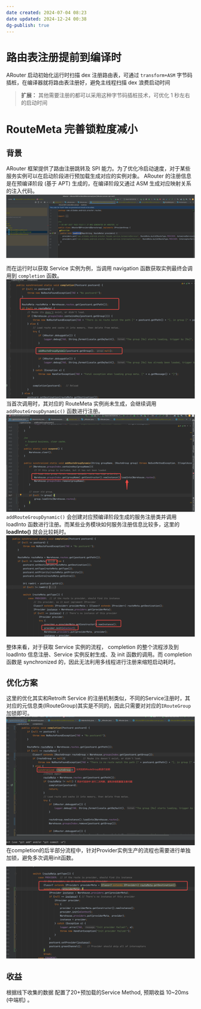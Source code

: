 ```yaml
---
date created: 2024-07-04 08:23
date updated: 2024-12-24 00:38
dg-publish: true
---
```


# 路由表注册提前到编译时

ARouter 启动初始化运行时扫描 dex 注册路由表，可通过 `transform+ASM` 字节码插桩，在编译器就将路由表注册好，避免主线程扫描 dex 浪费启动时间

> **扩展：** 其他需要注册的都可以采用这种字节码插桩技术，可优化 1 秒左右的启动时间

# RouteMeta 完善锁粒度减小

## **背景**

ARouter 框架提供了路由注册跳转及 SPI 能力。为了优化冷启动速度，对于某些服务实例可以在启动阶段进行预加载生成对应的实例对象。
ARouter 的注册信息是在预编译阶段 (基于 APT) 生成的，在编译阶段又通过 ASM 生成对应映射关系的注入代码。
![](https://raw.githubusercontent.com/hacket/ObsidianOSS/master/obsidian202407040820957.png)

而在运行时以获取 Service 实例为例，当调用 navigation 函数获取实例最终会调用到 `completion` 函数。
![](https://raw.githubusercontent.com/hacket/ObsidianOSS/master/obsidian202407040820233.png)
当首次调用时，其对应的 RouteMeta 实例尚未生成，会继续调用 `addRouteGroupDynamic()` 函数进行注册。
![](https://raw.githubusercontent.com/hacket/ObsidianOSS/master/obsidian202407040821116.png)
`addRouteGroupDynamic()` 会创建对应预编译阶段生成的服务注册类并调用 loadInto 函数进行注册。而某些业务模块如何服务注册信息比较多，这里的 **loadInto()** 就会比较耗时。
![](https://raw.githubusercontent.com/hacket/ObsidianOSS/master/obsidian202407040822135.png)

整体来看，对于获取 Service 实例的流程， completion 的整个流程涉及到 loadInto 信息注册、Service 实例反射生成、及 init 函数的调用。而 completion 函数是 synchronized 的，因此无法利用多线程进行注册来缩短启动耗时。

## 优化方案

这里的优化其实和Retroift Service 的注册机制类似，不同的Service注册时，其对应的元信息类(IRouteGroup)其实是不同的，因此只需要对对应的`IRouteGroup`加锁即可。
![](https://raw.githubusercontent.com/hacket/ObsidianOSS/master/obsidian202407040828343.png)
在completion的后半部分流程中，针对Provider实例生产的流程也需要进行单独加锁，避免多次调用init函数。

![](https://raw.githubusercontent.com/hacket/ObsidianOSS/master/obsidian202407040828645.png)

## 收益

根据线下收集的数据 配置了20+预加载的Service Method, 预期收益 10~20ms (中端机) 。
